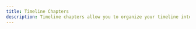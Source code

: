 ```yaml
---
title: Timeline Chapters
description: Timeline chapters allow you to organize your timeline into sections, making it easier for your users to navigate.
---
```

